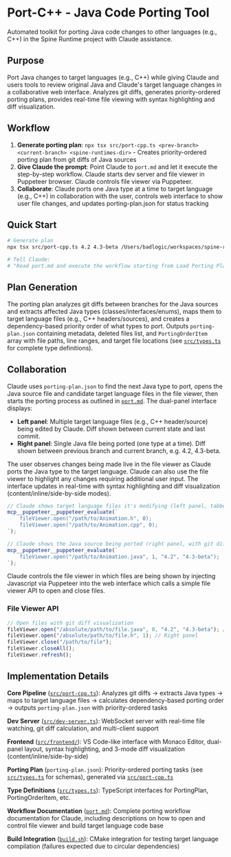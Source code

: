 # Port-C++ - Java Code Porting Tool

Automated toolkit for porting Java code changes to other languages (e.g., C++) in the Spine Runtime project with Claude assistance.

## Purpose

Port Java changes to target languages (e.g., C++) while giving Claude and users tools to review original Java and Claude's target language changes in a collaborative web interface. Analyzes git diffs, generates priority-ordered porting plans, provides real-time file viewing with syntax highlighting and diff visualization.

## Workflow

1. **Generate porting plan**: `npx tsx src/port-cpp.ts <prev-branch> <current-branch> <spine-runtimes-dir>` - Creates priority-ordered porting plan from git diffs of Java sources
2. **Give Claude the prompt**: Point Claude to `port.md` and let it execute the step-by-step workflow. Claude starts dev server and file viewer in Puppeteer browser. Claude controls file viewer via Puppeteer.
3. **Collaborate**: Claude ports one Java type at a time to target language (e.g., C++) in collaboration with the user, controls web interface to show user file changes, and updates porting-plan.json for status tracking

## Quick Start

```bash
# Generate plan
npx tsx src/port-cpp.ts 4.2 4.3-beta /Users/badlogic/workspaces/spine-runtimes porting-plan.json

# Tell Claude:
# "Read port.md and execute the workflow starting from Load Porting Plan metadata"
```

## Plan Generation

The porting plan analyzes git diffs between branches for the Java sources and extracts affected Java types (classes/interfaces/enums), maps them to target language files (e.g., C++ headers/sources), and creates a dependency-based priority order of what types to port. Outputs `porting-plan.json` containing metadata, deleted files list, and `PortingOrderItem` array with file paths, line ranges, and target file locations (see [`src/types.ts`](src/types.ts) for complete type definitions).

## Collaboration

Claude uses `porting-plan.json` to find the next Java type to port, opens the Java source file and candidate target language files in the file viewer, then starts the porting process as outlined in [`port.md`](port.md). The dual-panel interface displays:

- **Left panel**: Multiple target language files (e.g., C++ header/source) being edited by Claude. Diff shown between current state and last commit.
- **Right panel**: Single Java file being ported (one type at a time). Diff shown between previous branch and current branch, e.g. 4.2, 4.3-beta.

The user observes changes being made live in the file viewer as Claude ports the Java type to the target language. Claude can also use the file viewer to highlight any changes requiring additional user input. The interface updates in real-time with syntax highlighting and diff visualization (content/inline/side-by-side modes).

```javascript
// Claude shows target language files it's modifying (left panel, tabbed)
mcp__puppeteer__puppeteer_evaluate(`
    fileViewer.open("/path/to/Animation.h", 0);
    fileViewer.open("/path/to/Animation.cpp", 0);
`);

// Claude shows the Java source being ported (right panel, with git diffs)
mcp__puppeteer__puppeteer_evaluate(`
    fileViewer.open("/path/to/Animation.java", 1, "4.2", "4.3-beta");
`);
```

Claude controls the file viewer in which files are being shown by injecting Javascript via Puppeteer into the web interface which calls a simple file viewer API to open and close files.

### File Viewer API

```javascript
// Open files with git diff visualization
fileViewer.open("/absolute/path/to/file.java", 0, "4.2", "4.3-beta"); // Left panel
fileViewer.open("/absolute/path/to/file.h", 1); // Right panel
fileViewer.close("/path/to/file");
fileViewer.closeAll();
fileViewer.refresh();
```

## Implementation Details

**Core Pipeline** ([`src/port-cpp.ts`](src/port-cpp.ts)): Analyzes git diffs → extracts Java types → maps to target language files → calculates dependency-based porting order → outputs `porting-plan.json` with priority-ordered tasks

**Dev Server** ([`src/dev-server.ts`](src/dev-server.ts)): WebSocket server with real-time file watching, git diff calculation, and multi-client support

**Frontend** ([`src/frontend/`](src/frontend/)): VS Code-like interface with Monaco Editor, dual-panel layout, syntax highlighting, and 3-mode diff visualization (content/inline/side-by-side)

**Porting Plan** (`porting-plan.json`): Priority-ordered porting tasks (see [`src/types.ts`](src/types.ts) for schemas), generated via [`src/port-cpp.ts`](src/port-cpp.ts)

**Type Definitions** ([`src/types.ts`](src/types.ts)): TypeScript interfaces for PortingPlan, PortingOrderItem, etc.

**Workflow Documentation** ([`port.md`](port.md)): Complete porting workflow documentation for Claude, including descriptions on how to open and control file viewer and build target language code base

**Build Integration** ([`build.sh`](build.sh)): CMake integration for testing target language compilation (failures expected due to circular dependencies)
